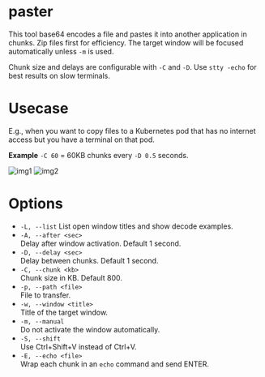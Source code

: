 # paster
This tool base64 encodes a file and pastes it into another application in chunks. Zip files first for efficiency. The target window will be focused automatically unless `-m` is used.

Chunk size and delays are configurable with `-C` and `-D`. Use `stty -echo` for best results on slow terminals.

# Usecase
E.g., when you want to copy files to a Kubernetes pod that has no internet access but you have a terminal on that pod.

**Example** `-C 60` = 60KB chunks every `-D 0.5` seconds.

![img1](https://github.com/BuFuuu/paster/assets/6349896/363ee266-f6a6-4909-bced-d36a89db26d4)
![img2](https://github.com/BuFuuu/paster/assets/6349896/482eb465-e5f9-4029-b1ec-dd19e09a3782)

# Options

- `-L, --list`
  List open window titles and show decode examples.
- `-A, --after <sec>`  
  Delay after window activation. Default 1 second.
- `-D, --delay <sec>`  
  Delay between chunks. Default 1 second.
- `-C, --chunk <kb>`  
  Chunk size in KB. Default 800.
- `-p, --path <file>`  
  File to transfer.
- `-w, --window <title>`  
  Title of the target window.
- `-m, --manual`  
  Do not activate the window automatically.
- `-S, --shift`  
  Use Ctrl+Shift+V instead of Ctrl+V.
- `-E, --echo <file>`  
  Wrap each chunk in an `echo` command and send ENTER.
